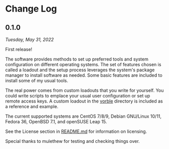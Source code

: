 # Change Log

## 0.1.0

*Tuesday, May 31, 2022*

First release!

The software provides methods to set up preferred tools and system configuration on different operating systems. The set of features chosen is called a loadout and the setup process leverages the system's package manager to install software as needed. Some basic features are included to install some of my usual tools.

The real power comes from custom loadouts that you write for yourself. You could write scripts to emplace your usual user configuration or set up remote access keys. A custom loadout in the [vorble](vorble) directory is included as a reference and example.

The current supported systems are CentOS 7/8/9, Debian GNU/Linux 10/11, Fedora 36, OpenBSD 7.1, and openSUSE Leap 15.

See the License section in [README.md](README.md) for information on licensing.

Special thanks to mulethew for testing and checking things over.
